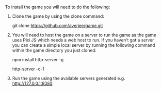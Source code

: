 To install the game you will need to do the following:

1. Clone the game by using the clone command: 

   git clone https://github.com/averjee/game.git


2. You will need to host the game on a server to run the game as the game uses Pixi JS which needs a web host to  run.  If you haven't got a server you can create a simple local  server by running the following command within the game directory you just cloned:

   npm install http-server -g
   
   http-server -c-1


3. Run the game using the available servers generated e.g. http://127.0.0.1:8080
